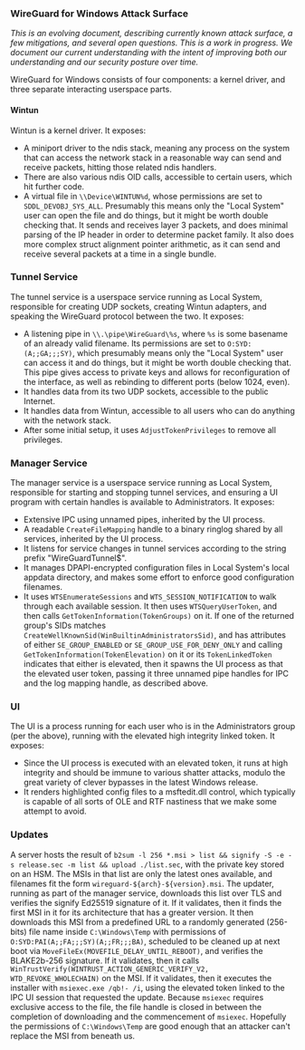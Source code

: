 ### WireGuard for Windows Attack Surface

_This is an evolving document, describing currently known attack surface, a few mitigations, and several open questions. This is a work in progress. We document our current understanding with the intent of improving both our understanding and our security posture over time._

WireGuard for Windows consists of four components: a kernel driver, and three separate interacting userspace parts.

#### Wintun

Wintun is a kernel driver. It exposes:

  - A miniport driver to the ndis stack, meaning any process on the system that can access the network stack in a reasonable way can send and receive packets, hitting those related ndis handlers.
  - There are also various ndis OID calls, accessible to certain users, which hit further code.
  - A virtual file in `\\Device\WINTUN%d`, whose permissions are set to `SDDL_DEVOBJ_SYS_ALL`. Presumably this means only the "Local System" user can open the file and do things, but it might be worth double checking that. It sends and receives layer 3 packets, and does minimal parsing of the IP header in order to determine packet family. It also does more complex struct alignment pointer arithmetic, as it can send and receive several packets at a time in a single bundle.

### Tunnel Service

The tunnel service is a userspace service running as Local System, responsible for creating UDP sockets, creating Wintun adapters, and speaking the WireGuard protocol between the two. It exposes:

  - A listening pipe in `\\.\pipe\WireGuard\%s`, where `%s` is some basename of an already valid filename. Its permissions are set to `O:SYD:(A;;GA;;;SY)`, which presumably means only the "Local System" user can access it and do things, but it might be worth double checking that. This pipe gives access to private keys and allows for reconfiguration of the interface, as well as rebinding to different ports (below 1024, even).
  - It handles data from its two UDP sockets, accessible to the public Internet.
  - It handles data from Wintun, accessible to all users who can do anything with the network stack.
  - After some initial setup, it uses `AdjustTokenPrivileges` to remove all privileges.

### Manager Service

The manager service is a userspace service running as Local System, responsible for starting and stopping tunnel services, and ensuring a UI program with certain handles is available to Administrators. It exposes:

  - Extensive IPC using unnamed pipes, inherited by the UI process.
  - A readable `CreateFileMapping` handle to a binary ringlog shared by all services, inherited by the UI process.
  - It listens for service changes in tunnel services according to the string prefix "WireGuardTunnel$".
  - It manages DPAPI-encrypted configuration files in Local System's local appdata directory, and makes some effort to enforce good configuration filenames.
  - It uses `WTSEnumerateSessions` and `WTS_SESSION_NOTIFICATION` to walk through each available session. It then uses `WTSQueryUserToken`, and then calls `GetTokenInformation(TokenGroups)` on it. If one of the returned group's SIDs matches `CreateWellKnownSid(WinBuiltinAdministratorsSid)`, and has attributes of either `SE_GROUP_ENABLED` or `SE_GROUP_USE_FOR_DENY_ONLY` and calling `GetTokenInformation(TokenElevation)` on it or its `TokenLinkedToken` indicates that either is elevated, then it spawns the UI process as that the elevated user token, passing it three unnamed pipe handles for IPC and the log mapping handle, as described above.

### UI

The UI is a process running for each user who is in the Administrators group (per the above), running with the elevated high integrity linked token. It exposes:

  - Since the UI process is executed with an elevated token, it runs at high integrity and should be immune to various shatter attacks, modulo the great variety of clever bypasses in the latest Windows release.
  - It renders highlighted config files to a msftedit.dll control, which typically is capable of all sorts of OLE and RTF nastiness that we make some attempt to avoid.

### Updates

A server hosts the result of `b2sum -l 256 *.msi > list && signify -S -e -s release.sec -m list && upload ./list.sec`, with the private key stored on an HSM. The MSIs in that list are only the latest ones available, and filenames fit the form `wireguard-${arch}-${version}.msi`. The updater, running as part of the manager service, downloads this list over TLS and verifies the signify Ed25519 signature of it. If it validates, then it finds the first MSI in it for its architecture that has a greater version. It then downloads this MSI from a predefined URL to a randomly generated (256-bits) file name inside `C:\Windows\Temp` with permissions of `O:SYD:PAI(A;;FA;;;SY)(A;;FR;;;BA)`, scheduled to be cleaned up at next boot via `MoveFileEx(MOVEFILE_DELAY_UNTIL_REBOOT)`, and verifies the BLAKE2b-256 signature. If it validates, then it calls `WinTrustVerify(WINTRUST_ACTION_GENERIC_VERIFY_V2, WTD_REVOKE_WHOLECHAIN)` on the MSI. If it validates, then it executes the installer with `msiexec.exe /qb!- /i`, using the elevated token linked to the IPC UI session that requested the update. Because `msiexec` requires exclusive access to the file, the file handle is closed in between the completion of downloading and the commencement of `msiexec`. Hopefully the permissions of `C:\Windows\Temp` are good enough that an attacker can't replace the MSI from beneath us.
